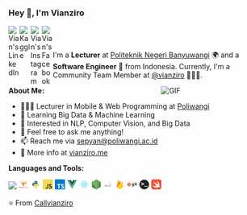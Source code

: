 ### Hey 👋, I'm **Vianziro**

<a href="https://www.linkedin.com/in/vianzir0">
  <img align="left" alt="Vian's LinkedIn" width="22px" src="https://cdn.jsdelivr.net/npm/simple-icons@v3/icons/linkedin.svg" />
</a>
<a href="https://www.kaggle.com/vianziro">
  <img align="left" alt="Kaggle" width="22px" src="https://cdn.jsdelivr.net/npm/simple-icons@3.1.0/icons/kaggle.svg" />
</a>
<a href="https://www.instagram.com/vianziro/">
  <img align="left" alt="Vian's Instagram" width="22px" src="https://cdn.jsdelivr.net/npm/simple-icons@v3/icons/instagram.svg" />
</a>
<a href="https://www.facebook.com/vianziro">
  <img align="left" alt="Vian's Facebook" width="22px" src="https://cdn.jsdelivr.net/npm/simple-icons@v3/icons/facebook.svg" />
</a>

<br />
<br />

I'm a **Lecturer** at [Politeknik Negeri Banyuwangi](#) 🌍 and a **Software Engineer** 🚀 from Indonesia. Currently, I'm a Community Team Member at [@vianziro](https://github.com/vianziro) 👨🏽‍💼.

<img width="40%" align="right" alt="GIF" src="https://www.chawtechsolutions.com/wp-content/uploads/2019/03/developer-dribbble.gif" />

**About Me:**

- 👨🏽‍💻 Lecturer in Mobile & Web Programming at [Poliwangi](#)
- 🌱 Learning Big Data & Machine Learning
- 🤔 Interested in NLP, Computer Vision, and Big Data
- 💬 Feel free to ask me anything!
- 📫 Reach me via sepyan@poliwangi.ac.id
- 📝 More info at [vianziro.me](https://sepyankristanto.my.id)

**Languages and Tools:**  

<code><img height="20" src="https://pytorch.org/assets/images/pytorch-logo.png"></code>
<code><img height="20" src="https://raw.githubusercontent.com/github/explore/80688e429a7d4ef2fca1e82350fe8e3517d3494d/topics/tensorflow/tensorflow.png"></code>
<code><img height="20" src="https://raw.githubusercontent.com/github/explore/80688e429a7d4ef2fca1e82350fe8e3517d3494d/topics/python/python.png"></code>
<code><img height="20" src="https://raw.githubusercontent.com/github/explore/80688e429a7d4ef2fca1e82350fe8e3517d3494d/topics/javascript/javascript.png"></code>
<code><img height="20" src="https://raw.githubusercontent.com/github/explore/80688e429a7d4ef2fca1e82350fe8e3517d3494d/topics/typescript/typescript.png"></code>
<code><img height="20" src="https://raw.githubusercontent.com/github/explore/80688e429a7d4ef2fca1e82350fe8e3517d3494d/topics/vue/vue.png"></code>
<code><img height="20" src="https://raw.githubusercontent.com/github/explore/80688e429a7d4ef2fca1e82350fe8e3517d3494d/topics/react/react.png"></code>
<code><img height="20" src="https://raw.githubusercontent.com/github/explore/80688e429a7d4ef2fca1e82350fe8e3517d3494d/topics/nodejs/nodejs.png"></code>
<code><img height="20" src="https://raw.githubusercontent.com/github/explore/80688e429a7d4ef2fca1e82350fe8e3517d3494d/topics/mysql/mysql.png"></code>
<code><img height="20" src="https://raw.githubusercontent.com/github/explore/80688e429a7d4ef2fca1e82350fe8e3517d3494d/topics/firebase/firebase.png"></code>
<code><img height="20" src="https://raw.githubusercontent.com/github/explore/80688e429a7d4ef2fca1e82350fe8e3517d3494d/topics/git/git.png"></code>
<code><img height="20" src="https://raw.githubusercontent.com/github/explore/80688e429a7d4ef2fca1e82350fe8e3517d3494d/topics/terminal/terminal.png"></code>
<code><img height="20" src="https://raw.githubusercontent.com/github/explore/80688e429a7d4ef2fca1e82350fe8e3517d3494d/topics/swift/swift.png"></code>


⭐️ From [Callvianziro](https://github.com/vianziro)
